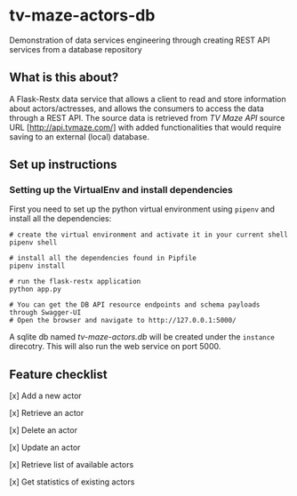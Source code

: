 # tv-maze-actors-db
Demonstration of data services engineering through creating REST API services from a database repository

## What is this about?
A Flask-Restx data service that allows a client to read and store information about actors/actresses, and allows the consumers to access the data through a REST API. The source data is retrieved from *TV Maze API* source URL [http://api.tvmaze.com/] with added functionalities that would require saving to an external (local) database.

## Set up instructions
### Setting up the VirtualEnv and install dependencies
First you need to set up the python virtual environment using `pipenv` and install all the dependencies:
```
# create the virtual environment and activate it in your current shell
pipenv shell

# install all the dependencies found in Pipfile
pipenv install

# run the flask-restx application
python app.py

# You can get the DB API resource endpoints and schema payloads through Swagger-UI
# Open the browser and navigate to http://127.0.0.1:5000/
```
A sqlite db named *tv-maze-actors.db* will be created under the `instance` direcotry. This will also run the web service on port 5000.

## Feature checklist
[x] Add a new actor

[x] Retrieve an actor

[x] Delete an actor

[x] Update an actor

[x] Retrieve list of available actors

[x] Get statistics of existing actors
